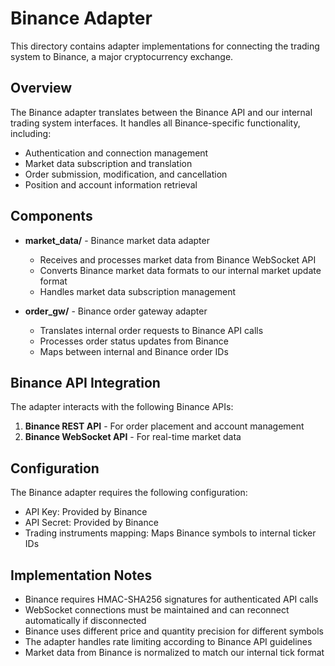 # Binance Adapter

This directory contains adapter implementations for connecting the trading system to Binance, a major cryptocurrency exchange.

## Overview

The Binance adapter translates between the Binance API and our internal trading system interfaces. It handles all Binance-specific functionality, including:

- Authentication and connection management
- Market data subscription and translation
- Order submission, modification, and cancellation
- Position and account information retrieval

## Components

- **market_data/** - Binance market data adapter
  - Receives and processes market data from Binance WebSocket API
  - Converts Binance market data formats to our internal market update format
  - Handles market data subscription management
  
- **order_gw/** - Binance order gateway adapter
  - Translates internal order requests to Binance API calls
  - Processes order status updates from Binance
  - Maps between internal and Binance order IDs

## Binance API Integration

The adapter interacts with the following Binance APIs:

1. **Binance REST API** - For order placement and account management
2. **Binance WebSocket API** - For real-time market data

## Configuration

The Binance adapter requires the following configuration:

- API Key: Provided by Binance
- API Secret: Provided by Binance
- Trading instruments mapping: Maps Binance symbols to internal ticker IDs

## Implementation Notes

- Binance requires HMAC-SHA256 signatures for authenticated API calls
- WebSocket connections must be maintained and can reconnect automatically if disconnected
- Binance uses different price and quantity precision for different symbols
- The adapter handles rate limiting according to Binance API guidelines
- Market data from Binance is normalized to match our internal tick format